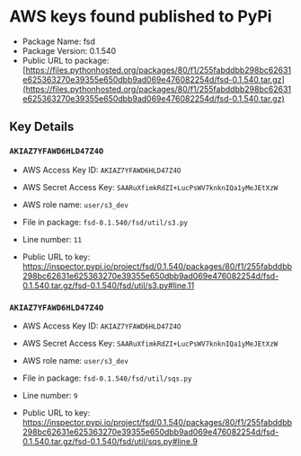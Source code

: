 # AWS keys found published to PyPi

* Package Name: fsd
* Package Version: 0.1.540
* Public URL to package: [https://files.pythonhosted.org/packages/80/f1/255fabddbb298bc62631e625363270e39355e650dbb9ad069e476082254d/fsd-0.1.540.tar.gz](https://files.pythonhosted.org/packages/80/f1/255fabddbb298bc62631e625363270e39355e650dbb9ad069e476082254d/fsd-0.1.540.tar.gz)

## Key Details

### `AKIAZ7YFAWD6HLD47Z4O`

* AWS Access Key ID: `AKIAZ7YFAWD6HLD47Z4O`
* AWS Secret Access Key: `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` 
* AWS role name: `user/s3_dev`
* File in package: `fsd-0.1.540/fsd/util/s3.py`
* Line number: `11`

* Public URL to key: https://inspector.pypi.io/project/fsd/0.1.540/packages/80/f1/255fabddbb298bc62631e625363270e39355e650dbb9ad069e476082254d/fsd-0.1.540.tar.gz/fsd-0.1.540/fsd/util/s3.py#line.11



### `AKIAZ7YFAWD6HLD47Z4O`

* AWS Access Key ID: `AKIAZ7YFAWD6HLD47Z4O`
* AWS Secret Access Key: `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` 
* AWS role name: `user/s3_dev`
* File in package: `fsd-0.1.540/fsd/util/sqs.py`
* Line number: `9`

* Public URL to key: https://inspector.pypi.io/project/fsd/0.1.540/packages/80/f1/255fabddbb298bc62631e625363270e39355e650dbb9ad069e476082254d/fsd-0.1.540.tar.gz/fsd-0.1.540/fsd/util/sqs.py#line.9


